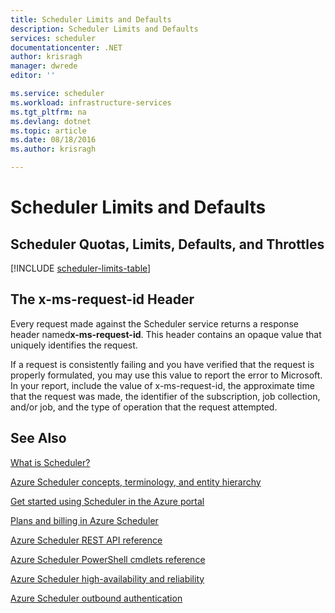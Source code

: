 ```yaml
---
title: Scheduler Limits and Defaults
description: Scheduler Limits and Defaults
services: scheduler
documentationcenter: .NET
author: krisragh
manager: dwrede
editor: ''

ms.service: scheduler
ms.workload: infrastructure-services
ms.tgt_pltfrm: na
ms.devlang: dotnet
ms.topic: article
ms.date: 08/18/2016
ms.author: krisragh

---
```

# Scheduler Limits and Defaults
## Scheduler Quotas, Limits, Defaults, and Throttles
[!INCLUDE [scheduler-limits-table](../../includes/scheduler-limits-table.md)]

## The x-ms-request-id Header
Every request made against the Scheduler service returns a response header named**x-ms-request-id**. This header contains an opaque value that uniquely identifies the request.

If a request is consistently failing and you have verified that the request is properly formulated, you may use this value to report the error to Microsoft. In your report, include the value of x-ms-request-id, the approximate time that the request was made, the identifier of the subscription, job collection, and/or job, and the type of operation that the request attempted.

## See Also
 [What is Scheduler?](scheduler-intro.md)

 [Azure Scheduler concepts, terminology, and entity hierarchy](scheduler-concepts-terms.md)

 [Get started using Scheduler in the Azure portal](scheduler-get-started-portal.md)

 [Plans and billing in Azure Scheduler](scheduler-plans-billing.md)

 [Azure Scheduler REST API reference](https://msdn.microsoft.com/library/mt629143)

 [Azure Scheduler PowerShell cmdlets reference](scheduler-powershell-reference.md)

 [Azure Scheduler high-availability and reliability](scheduler-high-availability-reliability.md)

 [Azure Scheduler outbound authentication](scheduler-outbound-authentication.md)


